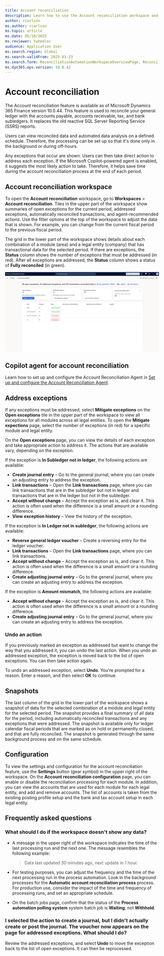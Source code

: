 ```yaml
---
title: Account reconciliation
description: Learn how to use the Account reconciliation workspace and the Copilot agent that integrates with it.
author: rcarlson
ms.author: rcarlson
ms.topic: article
ms.date: 05/10/2025
ms.reviewer: twheeloc
audience: Application User
ms.search.region: Global
ms.search.validFrom: 2025-03-23
ms.search.form: ReconciliationAutomationWorkspaceOverviewPage, ReconciliationAutomationSnapshot, ReconciliationAutomationWorkspaceExceptionsTaskPage, ReconciliationAutomationWorkspaceReconciledTransactionsPage
ms.dyn365.ops.version: 10.0.42
---
```


# Account reconciliation

The Account reconciliation feature is available as of Microsoft Dynamics 365 Finance version 10.0.44. This feature is used to reconcile your general ledger with the accounts payable, accounts receivable, tax, and bank subledgers. It replaces the old reactive SQL Server Reporting Service (SSRS) reports.

Users can view reconciled data and automated data analysis on a defined schedule. Therefore, the processing can be set up so that it's done only in the background or during off-hours.

Any exceptions that occur are shown. Users can then take direct action to address each exception. If the Microsoft Copilot–powered agent is enabled, it suggests the most likely action to take. Therefore, it helps save time during the account reconciliation process at the end of each period.

## Account reconciliation workspace

To open the **Account reconciliation** workspace, go to **Workspaces** \> **Account reconciliation**. Tiles in the upper part of the workspace show summaries of open exceptions for the current period, addressed exceptions, automatically reconciled transactions, and agent-recommended actions. Use the filter options at the top of the workspace to adjust the data that is shown. For example, you can change from the current fiscal period to the previous fiscal period.

The grid in the lower part of the workspace shows details about each combination of a module (area) and a legal entity (company) that has transactional data for the selected period. If there are exceptions, the **Status** column shows the number of exceptions that must be addressed (in red). After all exceptions are addressed, the **Status** column shows a status of **Fully reconciled** (in green).

[![Screenshot of the Account reconciliation workspace that shows the previously described tiles, filter options, and grid.](./media/AccountReconciliationWorkspace.png)](./media/AccountReconciliationWorkspace.png)

## Copilot agent for account reconciliation

Learn how to set up and configure the Account Reconciliation Agent in [Set up and configure the Account Reconciliation Agent](acct-rec-agent.md).

## Address exceptions

If any exceptions must be addressed, select **Mitigate exceptions** on the **Open exceptions** tile in the upper part of the workspace to view all exceptions for all modules across all legal entities. To open the **Mitigate expections** page, select the number of exceptions (in red) for a specific module and legal entity.

On the **Open exceptions** page, you can view the details of each exception and take appropriate action to address it. The actions that are available vary, depending on the exception.

If the exception is **In Subledger not in ledger**, the following actions are available:

- **Create journal entry** – Go to the general journal, where you can create an adjusting entry to address the exception.
- **Link transactions** – Open the **Link transactions** page, where you can link transactions that are in the subledger but not in ledger and transactions that are in the ledger but not in the subledger.
- **Accept without change** – Accept the exception as is, and clear it. This action is often used when the difference is a small amount or a rounding difference.
- **View exception history** – View the history of the exception.

If the exception is **In Ledger not in subledger**, the following actions are available:

- **Reverse general ledger voucher** – Create a reversing entry for the ledger voucher.
- **Link transactions** – Open the **Link transactions** page, where you can link transactions.
- **Accept without change** – Accept the exception as is, and clear it. This action is often used when the difference is a small amount or a rounding difference.
- **Create adjusting journal entry** – Go to the general journal, where you can create an adjusting entry to address the exception.

If the exception is **Amount mismatch**, the following actions are available:

- **Accept without change** – Accept the exception as is, and clear it. This action is often used when the difference is a small amount or a rounding difference.
- **Create adjusting journal entry** – Go to the general journal, where you can create an adjusting entry to address the exception.

### Undo an action

If you previously marked an exception as addressed but want to change the way that you addressed it, you can undo the last action. When you undo an addressed exception, the exception is moved back to the list of open exceptions. You can then take action again.

To undo an addressed exception, select **Undo**. You're prompted for a reason. Enter a reason, and then select **OK** to continue.

## Snapshots

The last column of the grid in the lower part of the workspace shows a snapshot of data for the selected combination of a module and legal entity for the selected period. The snapshot provides a final summary of all data for the period, including automatically reconciled transactions and any exceptions that were addressed. The snapshot is available only for ledger calendar fiscal periods that are marked as on hold or permanently closed, and that are fully reconciled. The snapshot is generated through the same background process and on the same schedule.

## Configuration

To view the settings and configuration for the account reconciliation feature, use the **Settings** button (gear symbol) in the upper right of the workspace. On the **Account reconciliation configuration** page, you can enable or disable the reconciliation processing for each module. In addition, you can view the accounts that are used for each module for each legal entity, and add and remove accounts. The list of accounts is taken from the existing posting profile setup and the bank and tax account setup in each legal entity.

## Frequently asked questions

### What should I do if the workspace doesn't show any data?

- A message in the upper right of the workspace indicates the time of the last processing run and the next one. The message resembles the following example:

    > Data last updated 30 minutes ago, next update in 1 hour.

- For testing purposes, you can adjust the frequency and the time of the next processing run in the process automation. Look in the background processes for the **Automatic account reconciliation process** process. For production use, consider the impact of the time and frequency of processing runs, and set an appropriate schedule.
- On the batch jobs page, confirm that the status of the **Process automation polling system** system batch job is **Waiting**, not **Withhold**.

### I selected the action to create a journal, but I didn't actually create or post the journal. The voucher now appears on the page for addressed exceptions. What should I do?

Review the addressed exceptions, and select **Undo** to move the exception back to the list of open exceptions. It can then be reprocessed.
